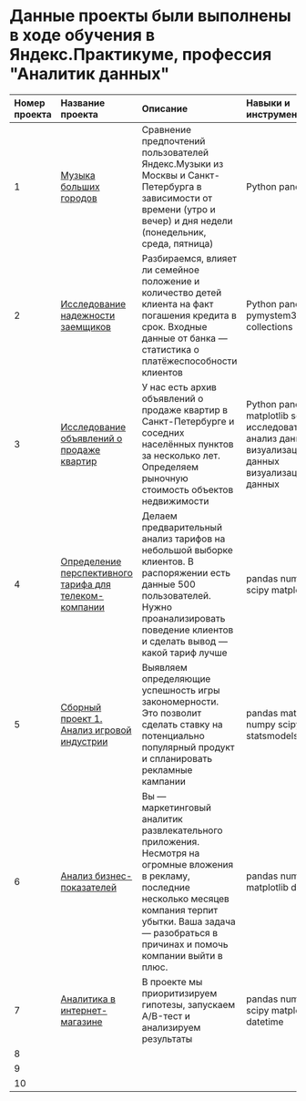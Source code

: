 # Данные проекты были выполнены в ходе обучения в Яндекс.Практикуме, профессия "Аналитик данных" 


|Номер проекта|Название проекта|Описание|Навыки и инструменты|
|:---------------------|:-----------------------|:--------------------------|:--------------------------|
|1|[Музыка больших городов](https://github.com/GarnetsAleksandr/yandex_praktikum/tree/main/1%20%D0%91%D0%B0%D0%B7%D0%BE%D0%B2%D1%8B%D0%B9%20Python)|Сравнение предпочтений пользователей Яндекс.Музыки из Москвы и Санкт-Петербурга в зависимости от времени (утро и вечер) и дня недели (понедельник, среда, пятница)|Python pandas 
|2|[Исследование надежности заемщиков](https://github.com/GarnetsAleksandr/yandex_praktikum/tree/main/2%20%D0%9F%D1%80%D0%B5%D0%B4%D0%BE%D0%B1%D1%80%D0%B0%D0%B1%D0%BE%D1%82%D0%BA%D0%B0%20%D0%B4%D0%B0%D0%BD%D0%BD%D1%8B%D1%85)|Разбираемся, влияет ли семейное положение и количество детей клиента на факт погашения кредита в срок. Входные данные от банка — статистика о платёжеспособности клиентов|Python pandas pymystem3 collections
|3|[Исследование объявлений о продаже квартир](https://github.com/GarnetsAleksandr/yandex_praktikum/tree/main/3%20%D0%98%D1%81%D1%81%D0%BB%D0%B5%D0%B4%D0%BE%D0%B2%D0%B0%D1%82%D0%B5%D0%BB%D1%8C%D1%81%D0%BA%D0%B8%D0%B9%20%D0%B0%D0%BD%D0%B0%D0%BB%D0%B8%D0%B7%20%D0%B4%D0%B0%D0%BD%D0%BD%D1%8B%D1%85)|У нас есть архив объявлений о продаже квартир в Санкт-Петербурге и соседних населённых пунктов за несколько лет. Определяем рыночную стоимость объектов недвижимости|Python pandas matplotlib seaborn исследовательский анализ данных визуализация данных визуализация данных
|4|[Определение перспективного тарифа для телеком-компании](https://github.com/GarnetsAleksandr/yandex_praktikum/tree/main/4%20%D0%A1%D1%82%D0%B0%D1%82%D0%B8%D1%81%D1%82%D0%B8%D1%87%D0%B5%D1%81%D0%BA%D0%B8%D0%B9%20%D0%B0%D0%BD%D0%B0%D0%BB%D0%B8%D0%B7%20%D0%B4%D0%B0%D0%BD%D0%BD%D1%8B%D1%85)|Делаем предварительный анализ тарифов на небольшой выборке клиентов. В распоряжении есть данные 500 пользователей. Нужно проанализировать поведение клиентов и сделать вывод — какой тариф лучше|pandas numpy scipy matplotlib
|5|[Сборный проект 1. Анализ игровой индустрии](https://github.com/GarnetsAleksandr/yandex_praktikum/tree/main/5%20%D0%A1%D0%B1%D0%BE%D1%80%D0%BD%D1%8B%D0%B9%20%D0%9F%D1%80%D0%BE%D0%B5%D0%BA%D1%82%20-%201)|Выявляем определяющие успешность игры закономерности. Это позволит сделать ставку на потенциально популярный продукт и спланировать рекламные кампании|pandas matplotlib numpy scipy statsmodels
|6|[Анализ бизнес-показателей](https://github.com/GarnetsAleksandr/yandex_praktikum/tree/main/6%20%D0%90%D0%BD%D0%B0%D0%BB%D0%B8%D0%B7%20%D0%B1%D0%B8%D0%B7%D0%BD%D0%B5%D1%81-%D0%BF%D0%BE%D0%BA%D0%B0%D0%B7%D0%B0%D1%82%D0%B5%D0%BB%D0%B5%D0%B9)|Вы — маркетинговый аналитик развлекательного приложения. Несмотря на огромные вложения в рекламу, последние несколько месяцев компания терпит убытки. Ваша задача — разобраться в причинах и помочь компании выйти в плюс.|pandas numpy matplotlib datetime
|7|[Аналитика в интернет-магазине](https://github.com/GarnetsAleksandr/yandex_praktikum/tree/main/7%20%D0%90%D0%BD%D0%B0%D0%BB%D0%B8%D1%82%D0%B8%D0%BA%D0%B0%20%D0%B2%20%D0%B8%D0%BD%D1%82%D0%B5%D1%80%D0%BD%D0%B5%D1%82-%D0%BC%D0%B0%D0%B3%D0%B0%D0%B7%D0%B8%D0%BD%D0%B5)|В проекте мы приоритизируем гипотезы, запускаем A/B-тест и анализируем результаты|pandas numpy scipy matplotlib datetime|
|8||||
|9||||
|10||||
